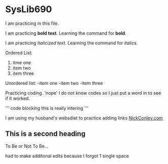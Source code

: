 # SysLib690

I am practicing in this file.

I am practicing **bold text**. Learning the command for **bold**.

I am practicing *italicized text*. Learning the command for *italics*.

Ordered List:
1. itme one
2. item two
3. item three

Unordered list:
-item one
-item two
-item three

Practicing coding. 'nope'  I do not know codes so I just put a word in to see if it worked.

'''
code blocking
this is really intering
'''

I am using my husband's websdiet to practice adding links
[NickConley.com](http://nickconley.com)

## This is a second heading

To Be or Not To Be...

had to make additonal edits because I forgot 1 single space



